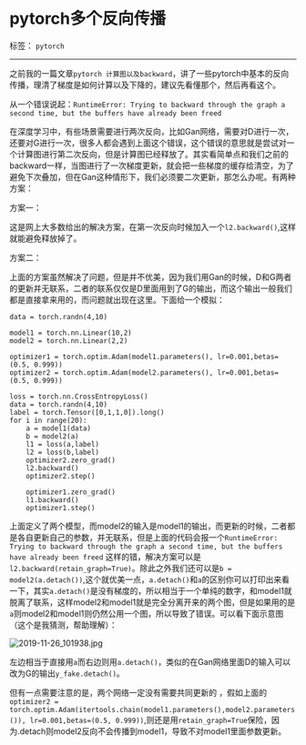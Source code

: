 ﻿# pytorch多个反向传播

标签： `pytorch`

---

之前我的一篇文章`pytorch 计算图以及backward`，讲了一些pytorch中基本的反向传播，理清了梯度是如何计算以及下降的，建议先看懂那个，然后再看这个。   

从一个错误说起：`RuntimeError: Trying to backward through the graph a second time, but the buffers have already been freed`  

在深度学习中，有些场景需要进行两次反向，比如Gan网络，需要对D进行一次，还要对G进行一次，很多人都会遇到上面这个错误，这个错误的意思就是尝试对一个计算图进行第二次反向，但是计算图已经释放了。其实看简单点和我们之前的backward一样，当图进行了一次梯度更新，就会把一些梯度的缓存给清空，为了避免下次叠加，但在Gan这种情形下，我们必须要二次更新，那怎么办呢。有两种方案：  

方案一：  

这是网上大多数给出的解决方案，在第一次反向时候加入一个`l2.backward()`,这样就能避免释放掉了。  

方案二：  

上面的方案虽然解决了问题，但是并不优美，因为我们用Gan的时候，D和G两者的更新并无联系，二者的联系仅仅是D里面用到了G的输出，而这个输出一般我们都是直接拿来用的，而问题就出现在这里。下面给一个模拟：  

```
data = torch.randn(4,10)

model1 = torch.nn.Linear(10,2)
model2 = torch.nn.Linear(2,2)

optimizer1 = torch.optim.Adam(model1.parameters(), lr=0.001,betas=(0.5, 0.999))
optimizer2 = torch.optim.Adam(model2.parameters(), lr=0.001,betas=(0.5, 0.999))

loss = torch.nn.CrossEntropyLoss()
data = torch.randn(4,10)
label = torch.Tensor([0,1,1,0]).long()
for i in range(20):
    a = model1(data)
    b = model2(a)
    l1 = loss(a,label)
    l2 = loss(b,label)
    optimizer2.zero_grad()
    l2.backward()
    optimizer2.step()

    optimizer1.zero_grad()
    l1.backward()
    optimizer1.step()
```  

上面定义了两个模型，而model2的输入是model1的输出，而更新的时候，二者都是各自更新自己的参数，并无联系，但是上面的代码会报一个`RuntimeError: Trying to backward through the graph a second time, but the buffers have already been freed` 这样的错，解决方案可以是`l2.backward(retain_graph=True)`。除此之外我们还可以是`b = model2(a.detach())`,这个就优美一点，`a.detach()`和`a`的区别你可以打印出来看一下，其实`a.detach()`是没有梯度的，所以相当于一个单纯的数字，和model1就脱离了联系，这样model2和model1就是完全分离开来的两个图，但是如果用的是`a`则model2和model1则仍然公用一个图，所以导致了错误。可以看下面示意图（这个是我猜测，帮助理解）：  

![2019-11-26_101938.jpg](http://ww1.sinaimg.cn/large/005Dd0fOgy1g9b86upccrj30dx0800t0.jpg)  

左边相当于直接用`a`而右边则用`a.detach()`，类似的在Gan网络里面D的输入可以改为G的输出`y_fake.detach()`。  

但有一点需要注意的是，两个网络一定没有需要共同更新的 ，假如上面的`optimizer2 = torch.optim.Adam(itertools.chain(model1.parameters(),model2.parameters()), lr=0.001,betas=(0.5, 0.999))`,则还是用`retain_graph=True`保险，因为.detach则model2反向不会传播到model1，导致不对model1里面参数更新。



